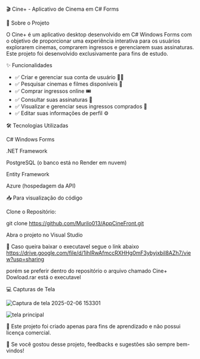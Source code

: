 🎬 Cine+ - Aplicativo de Cinema em C# Forms



📌 Sobre o Projeto

O Cine+ é um aplicativo desktop desenvolvido em C# Windows Forms com o objetivo de proporcionar uma experiência interativa para os usuários explorarem cinemas, comprarem ingressos e gerenciarem suas assinaturas. Este projeto foi desenvolvido exclusivamente para fins de estudo.

✨ Funcionalidades

- ✅ Criar e gerenciar sua conta de usuário 🧑‍💻
- ✅ Pesquisar cinemas e filmes disponíveis 🎥
- ✅ Comprar ingressos online 🎟️
- ✅ Consultar suas assinaturas 📄
- ✅ Visualizar e gerenciar seus ingressos comprados 🎫
- ✅ Editar suas informações de perfil ⚙️

🛠️ Tecnologias Utilizadas

C# Windows Forms

.NET Framework

PostgreSQL (o banco está no Render em nuvem)

Entity Framework

Azure (hospedagem da API)

📥 Para visualização do código

Clone o Repositório:

git clone https://github.com/Murilo013/AppCineFront.git

Abra o projeto no Visual Studio

📌 Caso queira baixar o executavel segue o link abaixo
https://drive.google.com/file/d/1ihIRwAfmccRXHHg0mF3ybyjxbil8AZh7/view?usp=sharing

porém se preferir dentro do repositório o arquivo chamado Cine+ Dowload.rar está o executavel

💻 Capturas de Tela

![Captura de tela 2025-02-06 153301](https://github.com/user-attachments/assets/251d8768-1d2f-46dd-88c1-9f3cae6e82b4)

![tela principal](https://github.com/user-attachments/assets/cb0cab8b-d653-40e9-94da-354890788ca3)


🚀 Este projeto foi criado apenas para fins de aprendizado e não possui licença comercial.

💬 Se você gostou desse projeto, feedbacks e sugestões são sempre bem-vindos!
